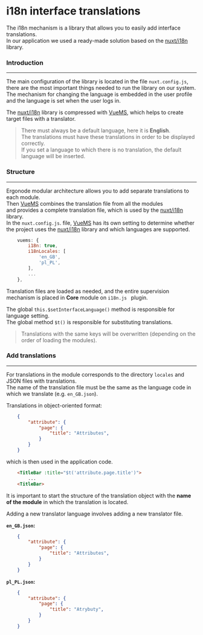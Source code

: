 # i18n interface translations

The i18n mechanism is a library that allows you to easily add interface translations.<br>
In our application we used a ready-made solution based on the [nuxt/i18n][i18n] library.<br>

### Introduction
---
The main configuration of the library is located in the file `nuxt.config.js`, <br>
there are the most important things needed to run the library on our system. <br>
The mechanism for changing the language is embedded in the user profile <br>
and the language is set when the user logs in. <br>

The [nuxt/i18n][i18n] library is compressed with [VueMS][vuems],
which helps to create target files with a translator.<br>

> There must always be a default language, here it is **English**. <br>
The translations must have these translations in order to be displayed correctly.<br>
If you set a language to which there is no translation, the default language will be inserted.

### Structure
---

Ergonode modular architecture allows you to add separate translations to each module.<br>
Then [VueMS][vuems] combines the translation file from all the modules <br>
and provides a complete translation file, which is used by the [nuxt/i18n][i18n] library.<br>
In the `nuxt.config.js`. file, [VueMS][vuems] has its own setting to determine whether <br>
the project uses the [nuxt/i18n][i18n] library and which languages are supported.

```javascript
    vuems: {
        i18n: true,
        i18nLocales: [
            'en_GB',
            'pl_PL',
        ],
        ...
    },
```

Translation files are loaded as needed, and the entire supervision mechanism is placed in **Core** module on `i18n.js ` plugin.

The global `this.$setInterfaceLanguage()` method is responsible for language setting.<br>
The global method `$t()` is responsible for substituting translations.


> Translations with the same keys will be overwritten (depending on the order of loading the modules).

### Add translations
---
For translations in the module corresponds to the directory `locales` and JSON files with translations.<br>
The name of the translation file must be the same as the language code in which we translate (e.g. `en_GB.json`).<br>

Translations in object-oriented format:

```json
    {
        "attribute": {
            "page": {
                "title": "Attributes",
            }
        }
    }
```
which is then used in the application code.

```html
    <TitleBar :title="$t('attribute.page.title')">
        ...
    <TitleBar>
```

<div class="Alert Alert--warning">

It is important to start the structure of the translation object with the **name of the module** in which the translation is located.

</div>

Adding a new translator language involves adding a new translator file.

**`en_GB.json`:**
```json
    {
        "attribute": {
            "page": {
                "title": "Attributes",
            }
        }
    }
```
**`pl_PL.json`:**
```json
    {
        "attribute": {
            "page": {
                "title": "Atrybuty",
            }
        }
    }
```

[i18n]: https://i18n.nuxtjs.org/
[vuems]: https://www.npmjs.com/package/@ergonode/vuems